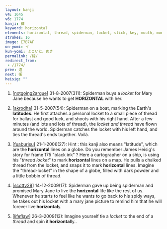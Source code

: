 ```yaml
---
layout: kanji
v4: 1645
v6: 1774
kanji: 緯
keyword: horizontal
elements: horizontal, thread, spiderman, locket, stick, key, mouth, monocle, sunglasses with one lens missing, cow
strokes: 16
image: E7B7AF
on-yomi: イ
kun-yomi: よこいと、ぬき
permalink: /緯/
redirect_from:
 - /1774/
prev: 違
next: 衛
heisig: ""
---
```


1) [<a href="http://kanji.koohii.com/profile/notgoing2argue">notgoing2argue</a>] 31-8-2007(311): Spiderman buys a <em>locket</em> for Mary Jane because he wants to get<strong> HORIZONTAL</strong> with her.

2) [<a href="http://kanji.koohii.com/profile/akrodha">akrodha</a>] 31-5-2007(54): Spiderman on a boat, marking the Earth&#039;s <strong>latitudes</strong>. He first attaches a personal locket to a small piece of thread for ballast and good luck, and shoots with his right hand. After a few minutes (and lots and lots of thread), the <em>locket and thread</em> have flown around the world. Spiderman catches the locket with his left hand, and ties the thread&#039;s ends together. Voilà.

3) [<a href="http://kanji.koohii.com/profile/fuaburisu">fuaburisu</a>] 21-1-2006(27): Hint : this kanji also means &quot;latitude&quot;, which are the<strong> horizontal</strong> lines on a globe. Do you remember James Heisig&#039;s story for frame 175 &quot;black ink&quot; ? Here a cartographer on a ship, is using his &quot;<em>thread locket</em>&quot; to mark<strong> horizontal</strong> lines on a map. He pulls a chalked thread from the locket, and snaps it to mark<strong> horizontal</strong> lines. Imagine the &quot;thread-locket&quot; in the shape of a globe, filled with dark powder and a little bobbin of thread.

4) [<a href="http://kanji.koohii.com/profile/scotty28">scotty28</a>] 14-12-2009(17): Spiderman gave up being spiderman and promised Mary Jane to live the<strong> horizontal</strong> life like the rest of us. Whenever he starts to feel like he wants to go back to his spidy ways, he takes out his locket with a mary jane picture to remind him that he will forever live<strong> horizontal</strong>y.

5) [<a href="http://kanji.koohii.com/profile/lifeflaw">lifeflaw</a>] 26-3-2009(13): Imagine yourself tie a <em>locket</em> to the end of a <em>thread</em> and spin it<strong> horizontal</strong>ly..

